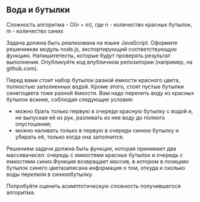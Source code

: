 ## Вода​ ​и​ ​бутылки

Сложность алгоритма - О(n + m), где n - количество красных бутылок, m - количество синих

Задача​ ​должна​ ​быть​ ​реализована​ ​на​ ​языке​ ​JavaScript.​ ​Оформите​ ​решение​ ​как
модуль​ ​node.js,​ ​экспортирующий​ ​соответствующую​ ​функцию.​ ​Напишите​ ​тесты,
которые​ ​будут​ ​проверять​ ​результат​ ​выполнения.​ ​Опубликуйте​ ​код​ ​в​ ​публичном
репозитории​ ​(например,​ ​на​ ​github.com).

Перед​ ​вами​ ​стоит​ ​набор​ ​бутылок​ ​разной​ ​емкости​ ​красного​ ​цвета,​ ​полностью
заполненных​ ​водой.​ ​Кроме​ ​этого,​ ​стоят​ ​пустые​ ​бутылки​ ​синего​ ​цвета​ ​тоже
разной​ ​ёмкости.​ ​Вам​ ​надо​ ​перелить​ ​воду​ ​из​ ​красных​ ​бутылок​ ​в​ ​синие,​ ​соблюдая
следующие​ ​условия:

- можно​ ​брать​ ​только​ ​первую​ ​в​ ​очереди​ ​красную​ ​бутылку​ ​с​ ​водой​ ​и,​ ​не
выпуская​ ​её​ ​из​ ​рук,​ ​разливать​ ​из​ ​нее​ ​воду​ ​до​ ​полного​ ​опустошения;
- можно​ ​наливать​ ​только​ ​в​ ​первую​ ​в​ ​очереди​ ​синюю​ ​бутылку​ ​и​ ​убирать​ ​её,
только​ ​когда​ ​она​ ​заполнится.

Решением​ ​задачи​ ​должна​ ​быть​ ​функция,​ ​которая​ ​принимает​ ​два​ ​массива​ ​чисел:
очередь​ ​с​ ​емкостями​ ​красных​ ​бутылок​ ​и​ ​очередь​ ​с​ ​емкостями​ ​синих.​ ​Функция
возвращает​ ​массив,​ ​в​ ​котором​ ​в​ ​позициях​ ​бутылок​ ​синего​ ​цвета​ ​записана
информация​ ​о​ ​том,​ ​откуда​ ​и​ ​сколько​ ​воды​ ​перелили​ ​в​ ​синюю​ ​бутылку.

Попробуйте​ ​оценить​ ​асимптотическую​ ​сложность​ ​получившегося​ ​алгоритма.